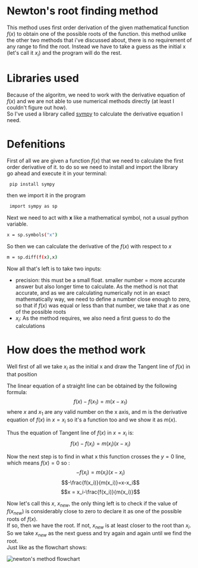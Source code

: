 # Newton's root finding method

This method uses first order derivation of the given mathematical function $f(x)$ to obtain one of the possible roots of the function. this method unlike the other two methods that i've discussed about, there is no requirement of any range to find the root.
 Instead we have to take a guess as the initial x (let's call it $x_i$) and the program will do the rest.

 # Libraries used

 Because of the algoritm, we need to work with the derivative equation of $f(x)$ and we are not able to use numerical methods directly (at least I couldn't figure out how).
 <br />So I've used a library called [sympy](https://www.sympy.org/en/index.html) to calculate the derivative equation I need.

 # Defenitions

 First of all we are given a function $f(x)$ that we need to calculate the first order derivative of it. to do so we need to install and import the library
  <br /> go ahead and execute it in your terminal:
 ```bash
  pip install sympy
```  
 then we import it in the program 
 ```bash
  import sympy as sp
```  
 Next we need to act with **x** like a mathematical symbol, not a usual python variable.
  ```bash
  x = sp.symbols("x")
```
So then we can calculate the derivative of the $f(x)$ with respect to $x$
  ```bash
  m = sp.diff(f(x),x)
```

Now all that's left is to take two inputs: <br />
* precision: this must be a small float. smaller number = more accurate answer but also longer time to calculate. As the method is not that accurate, and as we are calculating numerically not in an exact mathematically way,
  we need to define a number close enough to zero, so that if $f(x)$ was equal or less than that number, we take that $x$ as one of the possible roots
* $x_i$: As the method requires, we also need a first guess to do the calculations

# How does the method work
Well first of all we take $x_i$ as the initial x and draw the Tangent line of $f(x)$ in that position

The linear equation of a straight line can be obtained by the following formula:
$$f(x)-f(x_1)=m(x-x_1)$$
where $x$ and $x_1$ are any valid number on the x axis, and m is the derivative equation of $f(x)$ in $x = x_i$ so it's a function too and we show it as $m(x)$.

Thus the equation of Tangent line of $f(x)$ in $x = x_i$ is:
$$f(x)-f(x_i)=m(x_i)(x-x_i)$$

Now the next step is to find in what x this function crosses the $y=0$ line, which means $f(x)=0$ so :
$$-f(x_i)=m(x_i)(x-x_i)$$
$$-\frac{f(x_i)}{m(x_i)}=x-x_i$$
$$x = x_i-\frac{f(x_i)}{m(x_i)}$$

Now let's call this $x$, $x_{new}$, the only thing left is to check if the value of $f(x_{new})$ is considerably close to zero to declare it as one of the possible roots of $f(x)$.<br />
If so, then we have the root. If not, $x_{new}$ is at least closer to the root than $x_i$. So we take $x_{new}$ as the next guess and try again and again until we find the root.<br />
Just like as the flowchart shows:

![newton's method flowchart](https://github.com/Karen-Najafzadeh/Numerical-Calculations/assets/106056574/bb249fd9-f467-4e77-b7f6-b36c77de8d29)

